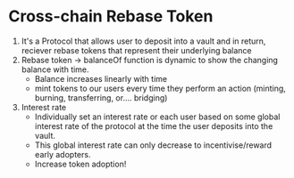 # Cross-chain Rebase Token

1. It's a Protocol that allows user to deposit into a vault and in return, reciever rebase tokens that represent their underlying balance
2. Rebase token -> balanceOf function is dynamic to show the changing balance with time.
   - Balance increases linearly with time
   - mint tokens to our users every time they perform an action (minting, burning, transferring, or.... bridging)
3. Interest rate
   - Individually set an interest rate or each user based on some global interest rate of the protocol at the time the user deposits into the vault.
   - This global interest rate can only decrease to incentivise/reward early adopters.
   - Increase token adoption!